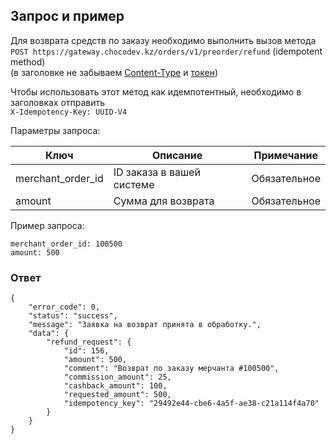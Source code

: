 ## Запрос и пример

Для возврата средств по заказу необходимо выполнить вызов метода  
`POST https://gateway.chocodev.kz/orders/v1/preorder/refund` (idempotent method)  
(в заголовке не забываем [Content-Type](/#_3) и [токен](auth))  

Чтобы использовать этот метод как идемпотентный, необходимо в заголовках отправить  
`X-Idempotency-Key: UUID-V4`

Параметры запроса:

Ключ | Описание | Примечание
--- | --- | ---
merchant_order_id | ID заказа в вашей системе | Обязательное
amount | Сумма для возврата | Обязательное

Пример запроса: 
```
merchant_order_id: 100500
amount: 500
```

### Ответ
```
{
    "error_code": 0,
    "status": "success",
    "message": "Заявка на возврат принята в обработку.",
    "data": {
        "refund_request": {
            "id": 156,
            "amount": 500,
            "comment": "Возврат по заказу мерчанта #100500",
            "commission_amount": 25,
            "cashback_amount": 100,
            "requested_amount": 500,
            "idempotency_key": "29492e44-cbe6-4a5f-ae38-c21a114f4a70"
        }
    }
}
```